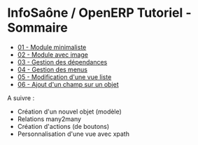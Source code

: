 InfoSaône / OpenERP Tutoriel - Sommaire
===================

* [01 - Module minimaliste            ](https://github.com/tonygalmiche/openerp_tutoriel_01)
* [02 - Module avec image             ](https://github.com/tonygalmiche/openerp_tutoriel_02)
* [03 - Gestion des dépendances       ](https://github.com/tonygalmiche/openerp_tutoriel_03)
* [04 - Gestion des menus             ](https://github.com/tonygalmiche/openerp_tutoriel_04)
* [05 - Modification d'une vue liste  ](https://github.com/tonygalmiche/openerp_tutoriel_05)
* [06 - Ajout d'un champ sur un objet ](https://github.com/tonygalmiche/openerp_tutoriel_06)




A suivre : 
* Création d'un nouvel objet (modèle)
* Relations many2many
* Création d'actions (de boutons)
* Personnalisation d'une vue avec xpath
